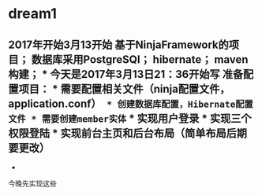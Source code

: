 # dream1
2017年开始3月13开始
基于NinjaFramework的项目；
数据库采用PostgreSQl；
hibernate；
maven构建；
*
今天是2017年3月13日21：36开始写
准备配置项目：
*
需要配置相关文件（ninja配置文件，application.conf）`
*
创建数据库配置，Hibernate配置文件
*
需要创建member实体`
*
实现用户登录
*
实现三个权限登陆
*
实现前台主页和后台布局（简单布局后期要更改）
----------------------------------------
*
今晚先实现这些


